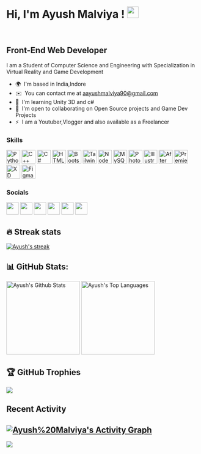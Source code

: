 <h1 align="left">
Hi, I'm Ayush Malviya !
  <img src="https://media.giphy.com/media/hvRJCLFzcasrR4ia7z/giphy.gif" width="30"></h1>
<br/>

Front-End Web Developer 
------------------------------------------

I am a Student of Computer Science and Engineering with Specialization in Virtual Reality and Game Development

*   🌍  I'm based in India,Indore
*   ✉️  You can contact me at [aayushmalviya90@gmail.com](mailto:aayushmalviya90@gmail.com)
*   🧠  I'm learning Unity 3D and c#
*   🤝  I'm open to collaborating on Open Source projects and Game Dev Projects
*   ⚡  I am a Youtuber,Vlogger and also available as a Freelancer
### Skills
<p align="left">
                                <a href="https://www.python.org/" target="_blank" rel="noreferrer"><img src="https://raw.githubusercontent.com/danielcranney/readme-generator/main/public/icons/skills/python-colored.svg" width="36" height="36" alt="Python" /></a>
                                <a href="https://docs.microsoft.com/en-us/cpp/?view=msvc-170" target="_blank" rel="noreferrer"><img src="https://raw.githubusercontent.com/danielcranney/readme-generator/main/public/icons/skills/cplusplus-colored.svg" width="36" height="36" alt="C++" /></a>
                                <a href="https://docs.microsoft.com/en-us/dotnet/csharp/" target="_blank" rel="noreferrer"><img src="https://raw.githubusercontent.com/danielcranney/readme-generator/main/public/icons/skills/csharp-colored.svg" width="36" height="36" alt="C#" /></a>
                                <a href="https://developer.mozilla.org/en-US/docs/Glossary/HTML5" target="_blank" rel="noreferrer"><img src="https://raw.githubusercontent.com/danielcranney/readme-generator/main/public/icons/skills/html5-colored.svg" width="36" height="36" alt="HTML5" /></a>
                                <a href="https://getbootstrap.com/" target="_blank" rel="noreferrer"><img src="https://raw.githubusercontent.com/danielcranney/readme-generator/main/public/icons/skills/bootstrap-colored.svg" width="36" height="36" alt="Bootstrap" /></a>
                                <a href="https://tailwindcss.com/" target="_blank" rel="noreferrer"><img src="https://raw.githubusercontent.com/danielcranney/readme-generator/main/public/icons/skills/tailwindcss-colored.svg" width="36" height="36" alt="TailwindCSS" /></a>
                                <a href="https://nodejs.org/en/" target="_blank" rel="noreferrer"><img src="https://raw.githubusercontent.com/danielcranney/readme-generator/main/public/icons/skills/nodejs-colored.svg" width="36" height="36" alt="NodeJS" /></a>
                                <a href="https://www.mysql.com/" target="_blank" rel="noreferrer"><img src="https://raw.githubusercontent.com/danielcranney/readme-generator/main/public/icons/skills/mysql-colored.svg" width="36" height="36" alt="MySQL" /></a>
                                <a href="https://www.adobe.com/uk/products/photoshop.html" target="_blank" rel="noreferrer"><img src="https://raw.githubusercontent.com/danielcranney/readme-generator/main/public/icons/skills/photoshop-colored.svg" width="36" height="36" alt="Photoshop" /></a>
                                <a href="adobe.com/uk/products/illustrator.html" target="_blank" rel="noreferrer"><img src="https://raw.githubusercontent.com/danielcranney/readme-generator/main/public/icons/skills/illustrator-colored.svg" width="36" height="36" alt="Illustrator" /></a>
                                <a href="https://www.adobe.com/uk/products/aftereffects.html" target="_blank" rel="noreferrer"><img src="https://raw.githubusercontent.com/danielcranney/readme-generator/main/public/icons/skills/aftereffects-colored.svg" width="36" height="36" alt="After Effects" /></a>
                                <a href="https://www.adobe.com/uk/products/premiere.html" target="_blank" rel="noreferrer"><img src="https://raw.githubusercontent.com/danielcranney/readme-generator/main/public/icons/skills/premierepro-colored.svg" width="36" height="36" alt="Premiere Pro" /></a>
                                <a href="https://www.adobe.com/uk/products/xd.html" target="_blank" rel="noreferrer"><img src="https://raw.githubusercontent.com/danielcranney/readme-generator/main/public/icons/skills/xd-colored.svg" width="36" height="36" alt="XD" /></a>
                                <a href="https://www.figma.com/" target="_blank" rel="noreferrer"><img src="https://raw.githubusercontent.com/danielcranney/readme-generator/main/public/icons/skills/figma-colored.svg" width="36" height="36" alt="Figma" /></a>
                    </p>
                    
### Socials
                  
                  
<p align="left">
                          
<a href="https://www.facebook.com/aayush.malviya.3994" target="_blank" rel="noreferrer"><img src="https://raw.githubusercontent.com/danielcranney/readme-generator/main/public/icons/socials/facebook.svg" width="32" height="32" /></a>
                          <a href="https://www.github.com/Ayushhere" target="_blank" rel="noreferrer"><img src="https://raw.githubusercontent.com/danielcranney/readme-generator/main/public/icons/socials/github.svg" width="32" height="32" /></a>
                          <a href="http://www.instagram.com/ig_.ayush_" target="_blank" rel="noreferrer"><img src="https://raw.githubusercontent.com/danielcranney/readme-generator/main/public/icons/socials/instagram.svg" width="32" height="32" /></a>
                          <a href="https://www.linkedin.com/in/ayush-malviya-1b69381a0" target="_blank" rel="noreferrer"><img src="https://raw.githubusercontent.com/danielcranney/readme-generator/main/public/icons/socials/linkedin.svg" width="32" height="32" /></a>
                          <a href="https://www.twitter.com/@aayush_malviya9" target="_blank" rel="noreferrer"><img src="https://raw.githubusercontent.com/danielcranney/readme-generator/main/public/icons/socials/twitter.svg" width="32" height="32" /></a>
                          <a href="https://www.youtube.com/c/GamEngineer" target="_blank" rel="noreferrer"><img src="https://raw.githubusercontent.com/danielcranney/readme-generator/main/public/icons/socials/youtube.svg" width="32" height="32" /></a>
</p>





## 🔥 Streak stats


<p align="left">
  <a href="https://github.com/Ayushhere">
    <img title="Ayush's streak Stats" alt="Ayush's streak" src="https://github-readme-streak-stats.herokuapp.com/?user=Ayushhere&theme=monokai-metallian&hide_border=true"/>
  </a>
 
</p>



## 📊 GitHub Stats:
<a href="https://github.com/Ayushhere"><img alt="Ayush's Github Stats" src="https://github-readme-stats.vercel.app/api?username=Ayushhere&show_icons=true&count_private=true&theme=monokai-metallian&hide_border=true&bg_color=1F222E&title_color=ffffff&icon_color=0891b2" height="192px"/></a>
  <a href="https://github.com/Ayushhere"><img alt="Ayush's Top Languages" src="https://github-readme-stats.vercel.app/api/top-langs/?username=Ayushhere&langs_count=8&layout=compact&theme=monokai-metallian&hide_border=true&bg_color=1F222E&title_color=ffffff&icon_color=0891b2" height="192px"/></a>

## 🏆 GitHub Trophies
![](https://github-profile-trophy.vercel.app/?username=Ayushhere&theme=monokai&no-frame=true&no-bg=true&margin-w=4)


## Recent Activity

 <a href="https://github.com/Ayushhere"><img alt="Ayush%20Malviya's Activity Graph" src="https://activity-graph.herokuapp.com/graph?username=Ayushhere&custom_title=Ayush%20Malviya's%20Contribution%20Graph&bg_color=1F222E&color=ffffff&line=0891b2&point=FFFFFF&hide_border=true" /></a>
 ---
[![](https://visitcount.itsvg.in/api?id=Ayushhere&icon=0&color=1)](https://visitcount.itsvg.in)

